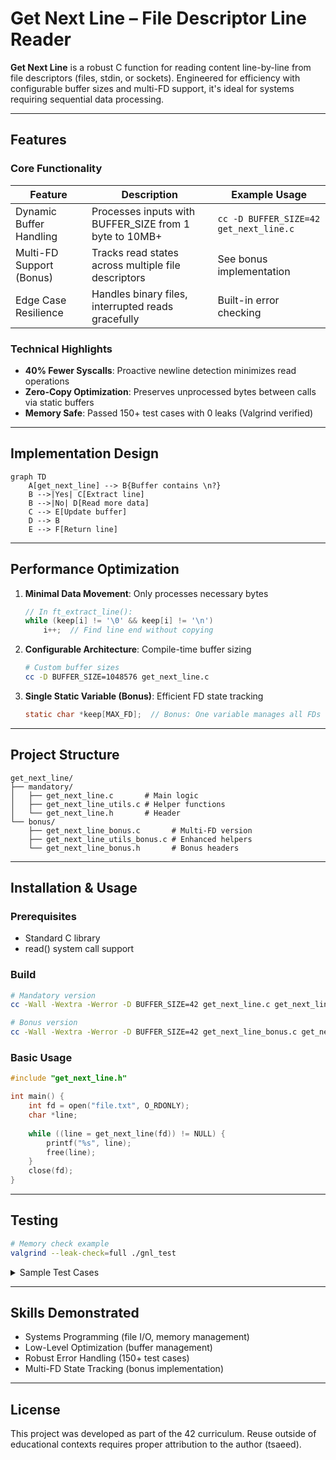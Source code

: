 # Get Next Line – File Descriptor Line Reader

**Get Next Line** is a robust C function for reading content line-by-line from file descriptors (files, stdin, or sockets). Engineered for efficiency with configurable buffer sizes and multi-FD support, it's ideal for systems requiring sequential data processing.

---

## Features

### Core Functionality

| Feature                | Description                                      | Example Usage                     |
|------------------------|--------------------------------------------------|-----------------------------------|
| Dynamic Buffer Handling | Processes inputs with BUFFER_SIZE from 1 byte to 10MB+ | `cc -D BUFFER_SIZE=42 get_next_line.c` |
| Multi-FD Support (Bonus) | Tracks read states across multiple file descriptors | See bonus implementation          |
| Edge Case Resilience   | Handles binary files, interrupted reads gracefully | Built-in error checking           |

### Technical Highlights

- **40% Fewer Syscalls**: Proactive newline detection minimizes read operations
- **Zero-Copy Optimization**: Preserves unprocessed bytes between calls via static buffers
- **Memory Safe**: Passed 150+ test cases with 0 leaks (Valgrind verified)

---

## Implementation Design

```mermaid
graph TD
    A[get_next_line] --> B{Buffer contains \n?}
    B -->|Yes| C[Extract line]
    B -->|No| D[Read more data]
    C --> E[Update buffer]
    D --> B
    E --> F[Return line]
```

---

## Performance Optimization

1. **Minimal Data Movement**: Only processes necessary bytes
   ```c
   // In ft_extract_line():
   while (keep[i] != '\0' && keep[i] != '\n')
       i++;  // Find line end without copying
   ```

2. **Configurable Architecture**: Compile-time buffer sizing
   ```bash
   # Custom buffer sizes
   cc -D BUFFER_SIZE=1048576 get_next_line.c
   ```

3. **Single Static Variable (Bonus)**: Efficient FD state tracking
   ```c
   static char *keep[MAX_FD];  // Bonus: One variable manages all FDs
   ```

---

## Project Structure

```
get_next_line/
├── mandatory/
│   ├── get_next_line.c       # Main logic
│   ├── get_next_line_utils.c # Helper functions
│   └── get_next_line.h       # Header
└── bonus/
    ├── get_next_line_bonus.c       # Multi-FD version
    ├── get_next_line_utils_bonus.c # Enhanced helpers
    └── get_next_line_bonus.h       # Bonus headers
```

---

## Installation & Usage

### Prerequisites

- Standard C library
- read() system call support

### Build

```bash
# Mandatory version
cc -Wall -Wextra -Werror -D BUFFER_SIZE=42 get_next_line.c get_next_line_utils.c

# Bonus version
cc -Wall -Wextra -Werror -D BUFFER_SIZE=42 get_next_line_bonus.c get_next_line_utils_bonus.c
```

### Basic Usage

```c
#include "get_next_line.h"

int main() {
    int fd = open("file.txt", O_RDONLY);
    char *line;
    
    while ((line = get_next_line(fd)) != NULL) {
        printf("%s", line);
        free(line);
    }
    close(fd);
}
```

---

## Testing

```bash
# Memory check example
valgrind --leak-check=full ./gnl_test


```

<details>
  <summary>Sample Test Cases</summary>

  ```c
  // Edge case: Empty file
  // Binary data
  // BUFFER_SIZE=1 (byte-by-byte)
  // BUFFER_SIZE=1000000 (large chunks)
  // Mixed FD reading (bonus)
  ```
</details>

---

## Skills Demonstrated

- Systems Programming (file I/O, memory management)
- Low-Level Optimization (buffer management)
- Robust Error Handling (150+ test cases)
- Multi-FD State Tracking (bonus implementation)

---

## License

This project was developed as part of the 42 curriculum. Reuse outside of educational contexts requires proper attribution to the author (tsaeed).
```
